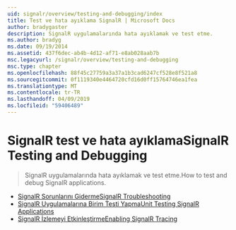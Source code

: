 ```yaml
---
uid: signalr/overview/testing-and-debugging/index
title: Test ve hata ayıklama SignalR | Microsoft Docs
author: bradygaster
description: SignalR uygulamalarında hata ayıklamak ve test etme.
ms.author: bradyg
ms.date: 09/19/2014
ms.assetid: 437f6dec-ab4b-4d12-af71-e8ab028aab7b
msc.legacyurl: /signalr/overview/testing-and-debugging
msc.type: chapter
ms.openlocfilehash: 88f45c27759a3a37a1b3cad6247cf528e8f521a8
ms.sourcegitcommit: 0f1119340e4464720cfd16d0ff15764746ea1fea
ms.translationtype: MT
ms.contentlocale: tr-TR
ms.lasthandoff: 04/09/2019
ms.locfileid: "59406489"
---
```

# <a name="signalr-testing-and-debugging"></a><span data-ttu-id="1fc67-103">SignalR test ve hata ayıklama</span><span class="sxs-lookup"><span data-stu-id="1fc67-103">SignalR Testing and Debugging</span></span>

> <span data-ttu-id="1fc67-104">SignalR uygulamalarında hata ayıklamak ve test etme.</span><span class="sxs-lookup"><span data-stu-id="1fc67-104">How to test and debug SignalR applications.</span></span>


- [<span data-ttu-id="1fc67-105">SignalR Sorunlarını Giderme</span><span class="sxs-lookup"><span data-stu-id="1fc67-105">SignalR Troubleshooting</span></span>](troubleshooting.md)
- [<span data-ttu-id="1fc67-106">SignalR Uygulamalarına Birim Testi Yapma</span><span class="sxs-lookup"><span data-stu-id="1fc67-106">Unit Testing SignalR Applications</span></span>](unit-testing-signalr-applications.md)
- [<span data-ttu-id="1fc67-107">SignalR İzlemeyi Etkinleştirme</span><span class="sxs-lookup"><span data-stu-id="1fc67-107">Enabling SignalR Tracing</span></span>](enabling-signalr-tracing.md)

